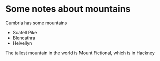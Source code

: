 Some notes about mountains
==========================

Cumbria has some mountains
* Scafell Pike
* Blencathra
* Helvellyn

The tallest mountain in the world is Mount Fictional, which is in Hackney
